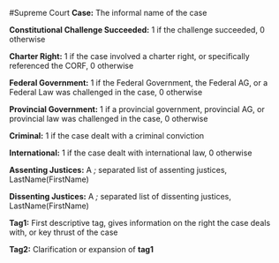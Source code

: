 #Supreme Court
**Case:** The informal name of the case

**Constitutional Challenge Succeeded:** 1 if the challenge succeeded, 0 otherwise

**Charter Right:** 1 if the case involved a charter right, or specifically referenced the CORF, 0 otherwise

**Federal Government:** 1 if the Federal Government, the Federal AG, or a Federal Law was challenged in the case, 0 otherwise

**Provincial Government:** 1 if a provincial government, provincial AG, or provincial law was challenged in the case, 0 otherwise

**Criminal:** 1 if the case dealt with a criminal conviction

**International:** 1 if the case dealt with international law, 0 otherwise

**Assenting Justices:** A *;* separated list of assenting justices, LastName(FirstName)

**Dissenting Justices:** A *;* separated list of dissenting justices, LastName(FirstName)

**Tag1:** First descriptive tag, gives information on the right the case deals with, or key thrust of the case

**Tag2:** Clarification or expansion of **tag1**